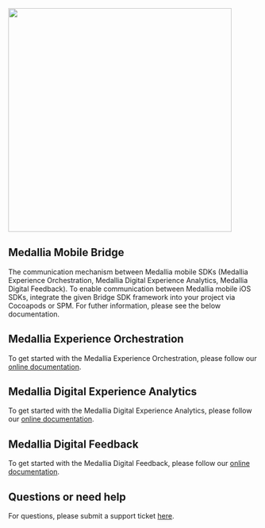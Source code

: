 <img src="https://github.com/user-attachments/assets/f3381812-bbe6-4f0e-8e4b-ad88855abba9" width="450">

## Medallia Mobile Bridge
The communication mechanism between Medallia mobile SDKs (Medallia Experience Orchestration, Medallia Digital Experience Analytics, Medallia Digital Feedback). To enable communication between Medallia mobile iOS SDKs, integrate the given Bridge SDK framework into your project via Cocoapods or SPM. For futher information, please see the below documentation.

## Medallia Experience Orchestration
To get started with the Medallia Experience Orchestration, please follow our [online documentation](https://docs.medallia.com/en/?resourceId=mxo-ios-sdk).

## Medallia Digital Experience Analytics
To get started with the Medallia Digital Experience Analytics, please follow our [online documentation](https://developer.medallia.com/medallia-dxa/docs/getting-started-requirements).

##  Medallia Digital Feedback
To get started with the  Medallia Digital Feedback, please follow our [online documentation](https://docs-assets.medallia.com/digital/docs-v2/mobile-sdk-docs/index.html#pages/getting-started/quick-start/quick-start-ios/getting-started-ios.html).

## Questions or need help
For questions, please submit a support ticket [here](https://help.medallia.com).
